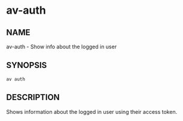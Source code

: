 # av-auth

## NAME

av-auth - Show info about the logged in user

## SYNOPSIS

```synopsis
av auth
```

## DESCRIPTION

Shows information about the logged in user using their access token.

